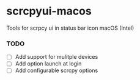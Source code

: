 # scrcpyui-macos
Tools for scrpcy ui in status bar icon macOS (Intel)

### TODO
- [ ] Add support for mulitple devices
- [ ] Add option launch at login
- [ ] Add configurable scrcpy options
